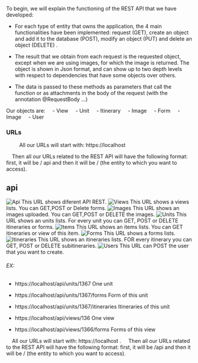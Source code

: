 To begin, we will explain the functioning of the REST API that we have developed:

- For each type of entity that owns the application, the 4 main functionalities have been implemented: request (GET), create an object and add it to the database (POST), modify an object (PUT) and delete an object (DELETE) .

- The result that we obtain from each request is the requested object, except when we are using images, for which the image is returned. The object is shown in Json format, and can show up to two depth levels with respect to dependencies that have some objects over others.

- The data is passed to these methods as parameters that call the function or as attachments in the body of the request (with the annotation @RequestBody ...)



Our objects are:
    - View
    - Unit
    - Itinerary
    - Image
    - Form
    - Image
    - User
    
### URLs
    
    All our URLs will start with: https://localhost

    Then all our URLs related to the REST API will have the following format: first, it will be / api and then it will be / (the entity to which you want to access).

## api
![Api](doc/api.PNG)
This URL shows diferent API REST.
![Views](doc/views.PNG)
This URL shows a views lists. You can GET,POST or Delete forms.
![Images](doc/image.PNG)
This URL shows an images uploaded. You can GET,POST or DELETE the images.
![Units](doc/units.PNG)
This URL shows an units lists. For every unit you can GET, POST or DELETE itineraries or forms.
![Items](doc/iteams.PNG)
This URL shows an items lists. You can GET itineraries or view of this item.
![Forms](doc/forms.PNG)
This URL shows a forms lists.
![Itineraries](doc/itineraries.PNG)
This URL shows an itineraries lists. FOR every itinerary you can GET, POST or DELETE subitineraries.
![Users](doc/users.PNG)
This URL can POST the user that you want to create.

###### EX:
- https://localhost/api/units/1367               One unit
- https://localhost/api/units/1367/forms         Form of this unit
- https://localhost/api/units/1367/itineraries   Itineraries of this unit

- https://localhost/api/views/136                One view
- https://localhost/api/views/1366/forms         Forms of this view


    All our URLs will start with: https://localhost .
    Then all our URLs related to the REST API will have the following format: first, it will be /api and then it will be / (the entity to which you want to access).
